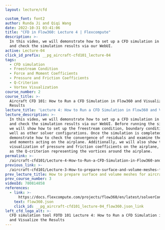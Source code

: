 ```yaml
---
layout: lecture/cfd

custom_font: font2
author: Runda Ji and Qiqi Wang
date: 2022-10-31 03:41:06
title: "CFD in Flow360: Lecture 4 | Flexcompute"
description: >-
  In this video, we will demonstrate how to set up a CFD simulation in Flow360
  and check the simulation results via our WebUI.
active: Lecture-04
click_id_prefix: __pg_aircraft-cfd101_lecture-04
tags:
  - CFD simulation
  - Freestream Condition
  - Force and Moment Coefficients
  - Pressure and Friction Coefficients
  - Q-Criterion
  - Vortex Visualization
course_number: 2
course_title: >-
  Aircraft CFD 101: How to Run a CFD Simulation in Flow360 and Visualize the
  Results
lecture_title: 'Lecture 4: How to Run a CFD Simulation in Flow360 and Visualize the Results'
lecture_description: >-
  In this video, we will demonstrate how to set up a CFD simulation in Flow360
  and check the simulation results via our WebUI. Before running the simulation,
  we will show how to set up the freestream condition, boundary conditions as
  well as other solver configurations. Once the simulation is completed, we will
  demonstrate how to check the convergence of residuals and examine the forces
  and moments acting on the airplane. Additionally, we will also show the online
  visualization of pressure and friction coefficients on the airplane, as well
  as the Q-criterion representing the vortices around the airplane.
permalink: >-
  /aircraft-cfd101/Lecture-4-How-to-Run-a-CFD-Simulation-in-Flow360-and-Visualize-the-Results/
previous_link: >-
  /aircraft-cfd101/Lecture-3-How-to-prepare-surface-and-volume-meshes-for-aircraft-CFD-simulation/
prev_lecture_title: How to prepare surface and volume meshes for aircraft CFD simulation
prev_course_number: 3
videoId: 780814858
references:
  - link: >-
      https://docs.flexcompute.com/projects/flow360/en/latest/solverConfiguration/solverConfiguration.html#flow360-json
    text: flow360.json
    click_id: __pg_aircraft-cfd101_lecture-04_flow360.json_link
left_cfd_logo_alt: >-
  CFD simulation tool FDTD 101 Lecture 4: How to Run a CFD Simulation in Flow360
  and Visualize the Results
---
```

